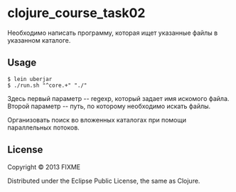 # clojure_course_task02

Необходимо написать программу, которая ищет указанные файлы в указанном каталоге.

## Usage

    $ lein uberjar
    $ ./run.sh "^core.+" "./"

Здесь первый параметр -- regexp, который задает имя искомого файла. Второй
параметр -- путь, по которому необходимо искать файлы.

Организовать поиск во вложенных каталогах при помощи параллельных потоков.


## License

Copyright © 2013 FIXME

Distributed under the Eclipse Public License, the same as Clojure.
